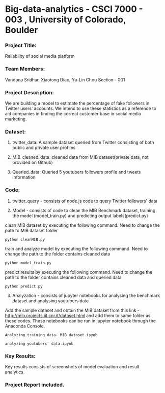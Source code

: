 # Big-data-analytics - CSCI 7000 - 003 , University of Colorado, Boulder

### Project Title:

Reliability of social media platform

### Team Members:

Vandana Sridhar, Xiaotong Diao, Yu-Lin Chou 
Section - 001

### Project Description:

We are building a model to estimate the percentage of fake followers in Twitter users' accounts. We intend to use these statistics as a reference to aid companies in finding the correct customer base in social media marketing.

### Dataset:

1) twitter_data: A sample dataset queried from Twitter consisting of both public and private user profiles

2) MIB_cleaned_data: cleaned data from MIB dataset(private data, not provided on Github)

3) Queried_data: Queried 5 youtubers followers profile and tweets information


### Code: 

1) twitter_query - consists of node.js code to query Twitter followers' data

2) Model - consists of code to clean the MIB Benchmark dataset, training the model (model_train.py) and predicting output labels(predict.py)

clean MIB dataset by executing the following command. Need to change the path to MIB dataset folder
```
python cleanMIB.py
```

train and analyze model by executing the following command. Need to change the path to the folder contains cleaned data
```
python model_train.py
```

predict results by executing the following command. Need to change the path to the folder contains cleaned data and queried data
```
python predict.py
```

3) Analyzation - consists of jupyter notebooks for analysing the benchmark dataset and analysing youtubers data.

Add the sample dataset and obtain the MIB dataset from this link - http://mib.projects.iit.cnr.it/dataset.html and add them to same folder as these codes. These notebooks can be run in jupyter notebook through the Anaconda Console.
```
Analyzing training data- MIB dataset.ipynb 
```

```
analyzing youtubers' data.ipynb
```




### Key Results:

Key results consists of screenshots of model evaluation and result analytics.

### Project Report included.



